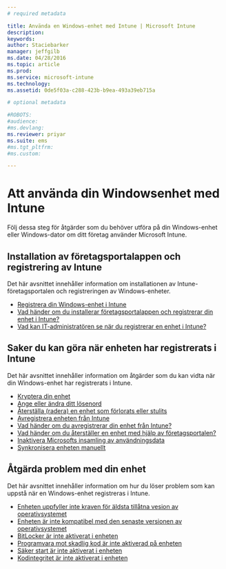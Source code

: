 ```yaml
---
# required metadata

title: Använda en Windows-enhet med Intune | Microsoft Intune
description:
keywords:
author: Staciebarker
manager: jeffgilb
ms.date: 04/28/2016
ms.topic: article
ms.prod:
ms.service: microsoft-intune
ms.technology:
ms.assetid: 0de5f03a-c288-423b-b9ea-493a39eb715a

# optional metadata

#ROBOTS:
#audience:
#ms.devlang:
ms.reviewer: priyar
ms.suite: ems
#ms.tgt_pltfrm:
#ms.custom:

---
```


# Att använda din Windowsenhet med Intune

Följ dessa steg för åtgärder som du behöver utföra på din Windows-enhet eller Windows-dator om ditt företag använder Microsoft Intune.

## Installation av företagsportalappen och registrering av Intune

Det här avsnittet innehåller information om installationen av Intune-företagsportalen och registreringen av Windows-enheter.

- [Registrera din Windows-enhet i Intune](enroll-your-device-in-intune-windows.md)</br>
- [Vad händer om du installerar företagsportalappen och registrerar din enhet i Intune?](what-happens-if-you-install-the-company-portal-app-and-enroll-your-device-in-intune-windows.md)</br>
- [Vad kan IT-administratören se när du registrerar en enhet i Intune?](what-can-your-it-administrator-see-when-you-enroll-your-device-in-intune-windows.md)

## Saker du kan göra när enheten har registrerats i Intune

Det här avsnittet innehåller information om åtgärder som du kan vidta när din Windows-enhet har registrerats i Intune.

- [Kryptera din enhet](encrypt-your-device-windows.md)</br>
- [Ange eller ändra ditt lösenord](set-or-change-your-password-windows.md)</br>
- [Återställa (radera) en enhet som förlorats eller stulits](reset-erase-your-lost-or-stolen-device-windows.md)</br>
- [Avregistrera enheten från Intune](unenroll-your-device-from-intune-windows.md)</br>
- [Vad händer om du avregistrerar din enhet från Intune?](what-happens-if-you-unenroll-your-device-from-intune-windows.md)</br>
- [Vad händer om du återställer en enhet med hjälp av företagsportalen?](what-happens-if-you-reset-your-device-using-the-company-portal-windows.md)</br>
- [Inaktivera Microsofts insamling av användningsdata](turn-off-microsoft-usage-data-collection-windows.md)</br>
- [Synkronisera enheten manuellt](sync-your-device-manually-windows.md)

## Åtgärda problem med din enhet

Det här avsnittet innehåller information om hur du löser problem som kan uppstå när en Windows-enhet registreras i Intune.

- [Enheten uppfyller inte kraven för äldsta tillåtna vesion av operativsystemet](device-doesnt-have-the-required-minimum-operating-system-version-windows.md)</br>
- [Enheten är inte kompatibel med den senaste versionen av operativsystemet](device-doesnt-comply-with-maximum-operating-system-version-windows.md)</br>
- [BitLocker är inte aktiverat i enheten](device-doesnt-have-bitlocker-enabled-windows.md)</br>
- [Programvara mot skadlig kod är inte aktiverad på enheten](device-doesnt-have-antimalware-software-enabled-windows.md)</br>
- [Säker start är inte aktiverat i enheten](device-doesnt-have-secure-boot-enabled-windows.md)</br>
- [Kodintegritet är inte aktiverat i enheten](device-doesnt-have-code-integrity-enabled-windows.md)




<!--HONumber=Jun16_HO1-->


